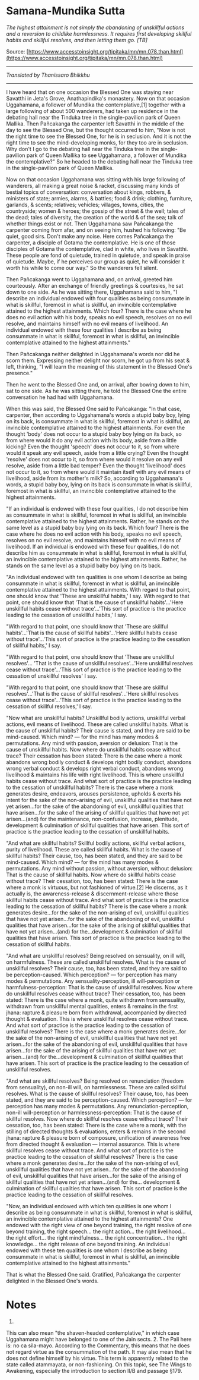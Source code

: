 # Samana-Mundika Sutta

*The highest attainment is not simply the abandoning of unskillful actions and a reversion to childlike harmlessness. It requires first developing skillful habits and skillful resolves, and then letting them go. [TB]*

Source: [https://www.accesstoinsight.org/tipitaka/mn/mn.078.than.html](https://www.accesstoinsight.org/tipitaka/mn/mn.078.than.html)

---

*Translated by Thanissaro Bhikkhu*

---

I have heard that on one occasion the Blessed One was staying near Savatthi in Jeta's Grove, Anathapindika's monastery. Now on that occasion Uggahamana, a follower of Mundika the contemplative,[1] together with a large following of about 500 wanderers, had taken up residence in the debating hall near the Tinduka tree in the single-pavilion park of Queen Mallika. Then Pañcakanga the carpenter left Savatthi in the middle of the day to see the Blessed One, but the thought occurred to him, "Now is not the right time to see the Blessed One, for he is in seclusion. And it is not the right time to see the mind-developing monks, for they too are in seclusion. Why don't I go to the debating hall near the Tinduka tree in the single-pavilion park of Queen Mallika to see Uggahamana, a follower of Mundika the contemplative?" So he headed to the debating hall near the Tinduka tree in the single-pavilion park of Queen Mallika.

Now on that occasion Uggahamana was sitting with his large following of wanderers, all making a great noise & racket, discussing many kinds of bestial topics of conversation: conversation about kings, robbers, & ministers of state; armies, alarms, & battles; food & drink; clothing, furniture, garlands, & scents; relatives; vehicles; villages, towns, cities, the countryside; women & heroes; the gossip of the street & the well; tales of the dead; tales of diversity, the creation of the world & of the sea; talk of whether things exist or not. Then Uggahamana saw Pañcakanga the carpenter coming from afar, and on seeing him, hushed his following: "Be quiet, good sirs. Don't make any noise. Here comes Pañcakanga the carpenter, a disciple of Gotama the contemplative. He is one of those disciples of Gotama the contemplative, clad in white, who lives in Savatthi. These people are fond of quietude, trained in quietude, and speak in praise of quietude. Maybe, if he perceives our group as quiet, he will consider it worth his while to come our way." So the wanderers fell silent.

Then Pañcakanga went to Uggahamana and, on arrival, greeted him courteously. After an exchange of friendly greetings & courtesies, he sat down to one side. As he was sitting there, Uggahamana said to him, "I describe an individual endowed with four qualities as being consummate in what is skillful, foremost in what is skillful, an invincible contemplative attained to the highest attainments. Which four? There is the case where he does no evil action with his body, speaks no evil speech, resolves on no evil resolve, and maintains himself with no evil means of livelihood. An individual endowed with these four qualities I describe as being consummate in what is skillful, foremost in what is skillful, an invincible contemplative attained to the highest attainments."

Then Pañcakanga neither delighted in Uggahamana's words nor did he scorn them. Expressing neither delight nor scorn, he got up from his seat & left, thinking, "I will learn the meaning of this statement in the Blessed One's presence."

Then he went to the Blessed One and, on arrival, after bowing down to him, sat to one side. As he was sitting there, he told the Blessed One the entire conversation he had had with Uggahamana.

When this was said, the Blessed One said to Pañcakanga: "In that case, carpenter, then according to Uggahamana's words a stupid baby boy, lying on its back, is consummate in what is skillful, foremost in what is skillful, an invincible contemplative attained to the highest attainments. For even the thought 'body' does not occur to a stupid baby boy lying on its back, so from where would it do any evil action with its body, aside from a little kicking? Even the thought 'speech' does not occur to it, so from where would it speak any evil speech, aside from a little crying? Even the thought 'resolve' does not occur to it, so from where would it resolve on any evil resolve, aside from a little bad temper? Even the thought 'livelihood' does not occur to it, so from where would it maintain itself with any evil means of livelihood, aside from its mother's milk? So, according to Uggahamana's words, a stupid baby boy, lying on its back is consummate in what is skillful, foremost in what is skillful, an invincible contemplative attained to the highest attainments.

"If an individual is endowed with these four qualities, I do not describe him as consummate in what is skillful, foremost in what is skillful, an invincible contemplative attained to the highest attainments. Rather, he stands on the same level as a stupid baby boy lying on its back. Which four? There is the case where he does no evil action with his body, speaks no evil speech, resolves on no evil resolve, and maintains himself with no evil means of livelihood. If an individual is endowed with these four qualities, I do not describe him as consummate in what is skillful, foremost in what is skillful, an invincible contemplative attained to the highest attainments. Rather, he stands on the same level as a stupid baby boy lying on its back.

"An individual endowed with ten qualities is one whom I describe as being consummate in what is skillful, foremost in what is skillful, an invincible contemplative attained to the highest attainments. With regard to that point, one should know that 'These are unskillful habits,' I say. With regard to that point, one should know that 'That is the cause of unskillful habits'...'Here unskillful habits cease without trace'...'This sort of practice is the practice leading to the cessation of unskillful habits,' I say.

"With regard to that point, one should know that 'These are skillful habits'...'That is the cause of skillful habits'...'Here skillful habits cease without trace'...'This sort of practice is the practice leading to the cessation of skillful habits,' I say.

"With regard to that point, one should know that 'These are unskillful resolves'... 'That is the cause of unskillful resolves'...'Here unskillful resolves cease without trace'...'This sort of practice is the practice leading to the cessation of unskillful resolves' I say.

"With regard to that point, one should know that 'These are skillful resolves'...'That is the cause of skillful resolves'...'Here skillful resolves cease without trace'...'This sort of practice is the practice leading to the cessation of skillful resolves,' I say.

"Now what are unskillful habits? Unskillful bodily actions, unskillful verbal actions, evil means of livelihood. These are called unskillful habits. What is the cause of unskillful habits? Their cause is stated, and they are said to be mind-caused. Which mind? — for the mind has many modes & permutations. Any mind with passion, aversion or delusion: That is the cause of unskillful habits. Now where do unskillful habits cease without trace? Their cessation has been stated: There is the case where a monk abandons wrong bodily conduct & develops right bodily conduct, abandons wrong verbal conduct & develops right verbal conduct, abandons wrong livelihood & maintains his life with right livelihood. This is where unskillful habits cease without trace. And what sort of practice is the practice leading to the cessation of unskillful habits? There is the case where a monk generates desire, endeavors, arouses persistence, upholds & exerts his intent for the sake of the non-arising of evil, unskillful qualities that have not yet arisen...for the sake of the abandoning of evil, unskillful qualities that have arisen...for the sake of the arising of skillful qualities that have not yet arisen...(and) for the maintenance, non-confusion, increase, plenitude, development & culmination of skillful qualities that have arisen. This sort of practice is the practice leading to the cessation of unskillful habits.

"And what are skillful habits? Skillful bodily actions, skillful verbal actions, purity of livelihood. These are called skillful habits. What is the cause of skillful habits? Their cause, too, has been stated, and they are said to be mind-caused. Which mind? — for the mind has many modes & permutations. Any mind without passion, without aversion, without delusion: That is the cause of skillful habits. Now where do skillful habits cease without trace? Their cessation, too, has been stated: There is the case where a monk is virtuous, but not fashioned of virtue.[2] He discerns, as it actually is, the awareness-release & discernment-release where those skillful habits cease without trace. And what sort of practice is the practice leading to the cessation of skillful habits? There is the case where a monk generates desire...for the sake of the non-arising of evil, unskillful qualities that have not yet arisen...for the sake of the abandoning of evil, unskillful qualities that have arisen...for the sake of the arising of skillful qualities that have not yet arisen...(and) for the...development & culmination of skillful qualities that have arisen. This sort of practice is the practice leading to the cessation of skillful habits.

"And what are unskillful resolves? Being resolved on sensuality, on ill will, on harmfulness. These are called unskillful resolves. What is the cause of unskillful resolves? Their cause, too, has been stated, and they are said to be perception-caused. Which perception? — for perception has many modes & permutations. Any sensuality-perception, ill will-perception or harmfulness-perception: That is the cause of unskillful resolves. Now where do unskillful resolves cease without trace? Their cessation, too, has been stated: There is the case where a monk, quite withdrawn from sensuality, withdrawn from unskillful mental qualities, enters & remains in the first jhana: rapture & pleasure born from withdrawal, accompanied by directed thought & evaluation. This is where unskillful resolves cease without trace. And what sort of practice is the practice leading to the cessation of unskillful resolves? There is the case where a monk generates desire...for the sake of the non-arising of evil, unskillful qualities that have not yet arisen...for the sake of the abandoning of evil, unskillful qualities that have arisen...for the sake of the arising of skillful qualities that have not yet arisen...(and) for the...development & culmination of skillful qualities that have arisen. This sort of practice is the practice leading to the cessation of unskillful resolves.

"And what are skillful resolves? Being resolved on renunciation (freedom from sensuality), on non-ill will, on harmlessness. These are called skillful resolves. What is the cause of skillful resolves? Their cause, too, has been stated, and they are said to be perception-caused. Which perception? — for perception has many modes & permutations. Any renunciation-perception, non-ill will-perception or harmlessness-perception: That is the cause of skillful resolves. Now where do skillful resolves cease without trace? Their cessation, too, has been stated: There is the case where a monk, with the stilling of directed thoughts & evaluations, enters & remains in the second jhana: rapture & pleasure born of composure, unification of awareness free from directed thought & evaluation — internal assurance. This is where skillful resolves cease without trace. And what sort of practice is the practice leading to the cessation of skillful resolves? There is the case where a monk generates desire...for the sake of the non-arising of evil, unskillful qualities that have not yet arisen...for the sake of the abandoning of evil, unskillful qualities that have arisen...for the sake of the arising of skillful qualities that have not yet arisen...(and) for the... development & culmination of skillful qualities that have arisen. This sort of practice is the practice leading to the cessation of skillful resolves.

"Now, an individual endowed with which ten qualities is one whom I describe as being consummate in what is skillful, foremost in what is skillful, an invincible contemplative attained to the highest attainments? One endowed with the right view of one beyond training, the right resolve of one beyond training, the right speech... the right action... the right livelihood... the right effort... the right mindfulness... the right concentration... the right knowledge... the right release of one beyond training. An individual endowed with these ten qualities is one whom I describe as being consummate in what is skillful, foremost in what is skillful, an invincible contemplative attained to the highest attainments."

That is what the Blessed One said. Gratified, Pañcakanga the carpenter delighted in the Blessed One's words.

# Notes


1.
This can also mean "the shaven-headed contemplative," in which case Uggahamana might have belonged to one of the Jain sects.
2.
The Pali here is: no ca sila-mayo. According to the Commentary, this means that he does not regard virtue as the consummation of the path. It may also mean that he does not define himself by his virtue. This term is apparently related to the state called atammayata, or non-fashioning. On this topic, see The Wings to Awakening, especially the introduction to section II/B and passage §179.
